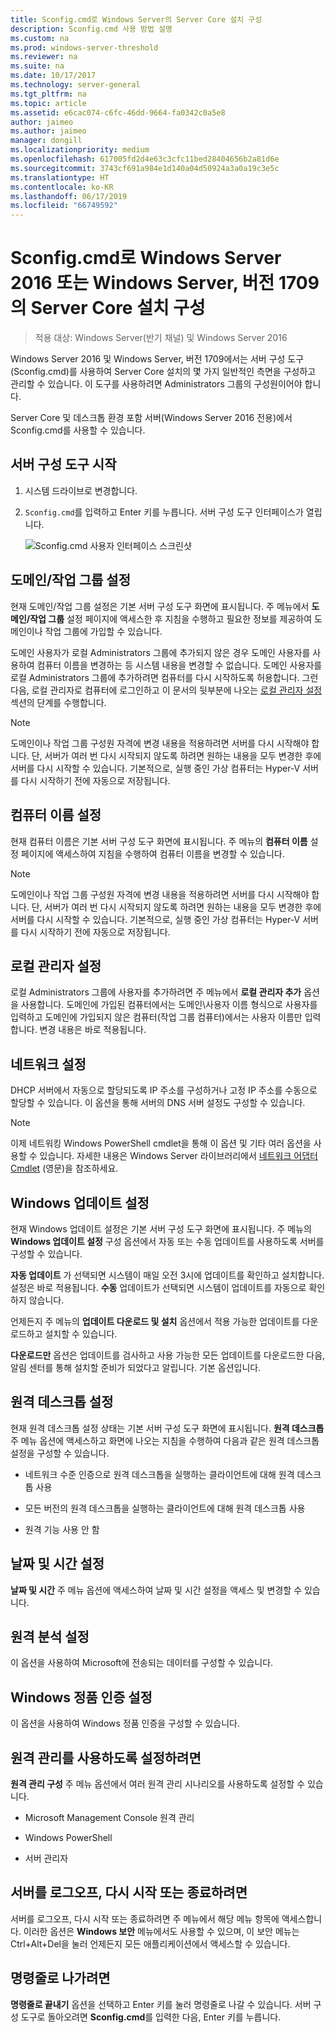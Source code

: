 ```yaml
---
title: Sconfig.cmd로 Windows Server의 Server Core 설치 구성
description: Sconfig.cmd 사용 방법 설명
ms.custom: na
ms.prod: windows-server-threshold
ms.reviewer: na
ms.suite: na
ms.date: 10/17/2017
ms.technology: server-general
ms.tgt_pltfrm: na
ms.topic: article
ms.assetid: e6cac074-c6fc-46dd-9664-fa0342c0a5e8
author: jaimeo
ms.author: jaimeo
manager: dongill
ms.localizationpriority: medium
ms.openlocfilehash: 617005fd2d4e63c3cfc11bed28404656b2a81d6e
ms.sourcegitcommit: 3743cf691a984e1d140a04d50924a3a0a19c3e5c
ms.translationtype: HT
ms.contentlocale: ko-KR
ms.lasthandoff: 06/17/2019
ms.locfileid: "66749592"
---
```

# <a name="configure-a-server-core-installation-of-windows-server-2016-or-windows-server-version-1709-with-sconfigcmd"></a>Sconfig.cmd로 Windows Server 2016 또는 Windows Server, 버전 1709의 Server Core 설치 구성

> 적용 대상: Windows Server(반기 채널) 및 Windows Server 2016

Windows Server 2016 및 Windows Server, 버전 1709에서는 서버 구성 도구(Sconfig.cmd)를 사용하여 Server Core 설치의 몇 가지 일반적인 측면을 구성하고 관리할 수 있습니다. 이 도구를 사용하려면 Administrators 그룹의 구성원이어야 합니다.

Server Core 및 데스크톱 환경 포함 서버(Windows Server 2016 전용)에서 Sconfig.cmd를 사용할 수 있습니다.

## <a name="start-the-server-configuration-tool"></a>서버 구성 도구 시작

1. 시스템 드라이브로 변경합니다.

2. `Sconfig.cmd`를 입력하고 Enter 키를 누릅니다. 서버 구성 도구 인터페이스가 열립니다.

    ![Sconfig.cmd 사용자 인터페이스 스크린샷](media/mainsconfigpage.png)

## <a name="domainworkgroup-settings"></a>도메인/작업 그룹 설정

현재 도메인/작업 그룹 설정은 기본 서버 구성 도구 화면에 표시됩니다. 주 메뉴에서 **도메인/작업 그룹** 설정 페이지에 액세스한 후 지침을 수행하고 필요한 정보를 제공하여 도메인이나 작업 그룹에 가입할 수 있습니다.

도메인 사용자가 로컬 Administrators 그룹에 추가되지 않은 경우 도메인 사용자를 사용하여 컴퓨터 이름을 변경하는 등 시스템 내용을 변경할 수 없습니다. 도메인 사용자를 로컬 Administrators 그룹에 추가하려면 컴퓨터를 다시 시작하도록 허용합니다. 그런 다음, 로컬 관리자로 컴퓨터에 로그인하고 이 문서의 뒷부분에 나오는 [로컬 관리자 설정](#local-administrator-settings) 섹션의 단계를 수행합니다.

> [!NOTE]
> 도메인이나 작업 그룹 구성원 자격에 변경 내용을 적용하려면 서버를 다시 시작해야 합니다. 단, 서버가 여러 번 다시 시작되지 않도록 하려면 원하는 내용을 모두 변경한 후에 서버를 다시 시작할 수 있습니다. 기본적으로, 실행 중인 가상 컴퓨터는 Hyper-V 서버를 다시 시작하기 전에 자동으로 저장됩니다.

## <a name="computer-name-settings"></a>컴퓨터 이름 설정

현재 컴퓨터 이름은 기본 서버 구성 도구 화면에 표시됩니다. 주 메뉴의 **컴퓨터 이름** 설정 페이지에 액세스하여 지침을 수행하여 컴퓨터 이름을 변경할 수 있습니다.

> [!NOTE]
> 도메인이나 작업 그룹 구성원 자격에 변경 내용을 적용하려면 서버를 다시 시작해야 합니다. 단, 서버가 여러 번 다시 시작되지 않도록 하려면 원하는 내용을 모두 변경한 후에 서버를 다시 시작할 수 있습니다. 기본적으로, 실행 중인 가상 컴퓨터는 Hyper-V 서버를 다시 시작하기 전에 자동으로 저장됩니다.

## <a name="local-administrator-settings"></a>로컬 관리자 설정

로컬 Administrators 그룹에 사용자를 추가하려면 주 메뉴에서 **로컬 관리자 추가** 옵션을 사용합니다. 도메인에 가입된 컴퓨터에서는 도메인\사용자 이름 형식으로 사용자를 입력하고 도메인에 가입되지 않은 컴퓨터(작업 그룹 컴퓨터)에서는 사용자 이름만 입력합니다. 변경 내용은 바로 적용됩니다.

## <a name="network-settings"></a>네트워크 설정

DHCP 서버에서 자동으로 할당되도록 IP 주소를 구성하거나 고정 IP 주소를 수동으로 할당할 수 있습니다. 이 옵션을 통해 서버의 DNS 서버 설정도 구성할 수 있습니다.

> [!NOTE]
> 이제 네트워킹 Windows PowerShell cmdlet을 통해 이 옵션 및 기타 여러 옵션을 사용할 수 있습니다. 자세한 내용은 Windows Server 라이브러리에서 [네트워크 어댑터 Cmdlet](https://docs.microsoft.com/powershell/module/netadapter/?view=win10-ps) (영문)을 참조하세요.

## <a name="windows-update-settings"></a>Windows 업데이트 설정

현재 Windows 업데이트 설정은 기본 서버 구성 도구 화면에 표시됩니다. 주 메뉴의 **Windows 업데이트 설정** 구성 옵션에서 자동 또는 수동 업데이트를 사용하도록 서버를 구성할 수 있습니다.

**자동 업데이트** 가 선택되면 시스템이 매일 오전 3시에 업데이트를 확인하고 설치합니다. 설정은 바로 적용됩니다. **수동** 업데이트가 선택되면 시스템이 업데이트를 자동으로 확인하지 않습니다.

언제든지 주 메뉴의 **업데이트 다운로드 및 설치** 옵션에서 적용 가능한 업데이트를 다운로드하고 설치할 수 있습니다.

**다운로드만** 옵션은 업데이트를 검사하고 사용 가능한 모든 업데이트를 다운로드한 다음, 알림 센터를 통해 설치할 준비가 되었다고 알립니다. 기본 옵션입니다.

## <a name="remote-desktop-settings"></a>원격 데스크톱 설정

현재 원격 데스크톱 설정 상태는 기본 서버 구성 도구 화면에 표시됩니다. **원격 데스크톱** 주 메뉴 옵션에 액세스하고 화면에 나오는 지침을 수행하여 다음과 같은 원격 데스크톱 설정을 구성할 수 있습니다.

- 네트워크 수준 인증으로 원격 데스크톱을 실행하는 클라이언트에 대해 원격 데스크톱 사용

- 모든 버전의 원격 데스크톱을 실행하는 클라이언트에 대해 원격 데스크톱 사용

- 원격 기능 사용 안 함

## <a name="date-and-time-settings"></a>날짜 및 시간 설정

**날짜 및 시간** 주 메뉴 옵션에 액세스하여 날짜 및 시간 설정을 액세스 및 변경할 수 있습니다.

## <a name="telemetry-settings"></a>원격 분석 설정

이 옵션을 사용하여 Microsoft에 전송되는 데이터를 구성할 수 있습니다.

## <a name="windows-activation-settings"></a>Windows 정품 인증 설정

이 옵션을 사용하여 Windows 정품 인증을 구성할 수 있습니다.

## <a name="to-enable-remote-management"></a>원격 관리를 사용하도록 설정하려면

**원격 관리 구성** 주 메뉴 옵션에서 여러 원격 관리 시나리오를 사용하도록 설정할 수 있습니다.

- Microsoft Management Console 원격 관리

- Windows PowerShell

- 서버 관리자  

## <a name="to-log-off-restart-or-shut-down-the-server"></a>서버를 로그오프, 다시 시작 또는 종료하려면

서버를 로그오프, 다시 시작 또는 종료하려면 주 메뉴에서 해당 메뉴 항목에 액세스합니다. 이러한 옵션은 **Windows 보안** 메뉴에서도 사용할 수 있으며, 이 보안 메뉴는 Ctrl+Alt+Del을 눌러 언제든지 모든 애플리케이션에서 액세스할 수 있습니다.  

## <a name="to-exit-to-the-command-line"></a>명령줄로 나가려면
  
**명령줄로 끝내기** 옵션을 선택하고 Enter 키를 눌러 명령줄로 나갈 수 있습니다. 서버 구성 도구로 돌아오려면 **Sconfig.cmd**를 입력한 다음, Enter 키를 누릅니다.
